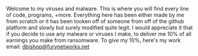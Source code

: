 Welcome to my viruses and malware. 
This is where you will find every line of code, programs, +more. Everything here has been either made by me from scratch or it has been tooken off of someone from off of the github platform and slowly but surely modified quite legit. I would appreciate it that if you decide to use any malware or viruses I make, to deliver me 10% of all earnings you make from ransomware. To give my 10%, here's my work email: dbishop@furynetworks.net
